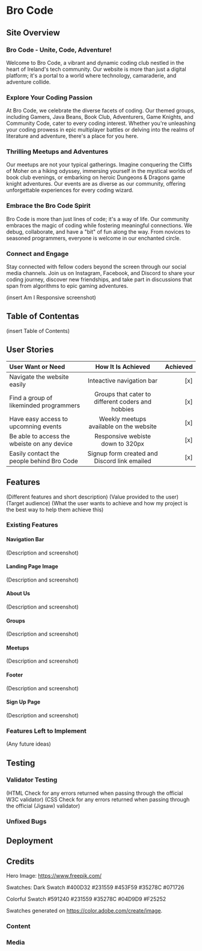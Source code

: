 # Bro Code

## Site Overview
### Bro Code - Unite, Code, Adventure!
Welcome to Bro Code, a vibrant and dynamic coding club nestled in the heart of Ireland's tech community. Our website is more than just a digital platform; it's a portal to a world where technology, camaraderie, and adventure collide.

### Explore Your Coding Passion
At Bro Code, we celebrate the diverse facets of coding. Our themed groups, including Gamers, Java Beans, Book Club, Adventurers, Game Knights, and Community Code, cater to every coding interest. Whether you're unleashing your coding prowess in epic multiplayer battles or delving into the realms of literature and adventure, there's a place for you here.

### Thrilling Meetups and Adventures
Our meetups are not your typical gatherings. Imagine conquering the Cliffs of Moher on a hiking odyssey, immersing yourself in the mystical worlds of book club evenings, or embarking on heroic Dungeons & Dragons game knight adventures. Our events are as diverse as our community, offering unforgettable experiences for every coding wizard.

### Embrace the Bro Code Spirit
Bro Code is more than just lines of code; it's a way of life. Our community embraces the magic of coding while fostering meaningful connections. We debug, collaborate, and have a "bit" of fun along the way. From novices to seasoned programmers, everyone is welcome in our enchanted circle.

### Connect and Engage
Stay connected with fellow coders beyond the screen through our social media channels. Join us on Instagram, Facebook, and Discord to share your coding journey, discover new friendships, and take part in discussions that span from algorithms to epic gaming adventures.

(insert Am I Responsive screenshot)

## Table of Contentas
(insert Table of Contents)

## User Stories
| User Want or Need      | How It Is Achieved | Achieved     |
| :---        |    :----:   |          ---: |
| Navigate the website easily      | Inteactive navigation bar       | [x]   |
| Find a group of likeminded programmers   | Groups that cater to different coders and hobbies        | [x]      |
| Have easy access to upcomning events      | Weekly meetups available on the website       | [x]   |
| Be able to access the wbeiste on any device      | Responsive webiste down to 320px       | [x]   |
| Easily contact the people behind Bro Code      | Signup form created and Discord link emailed       | [x]   |
## Features
(Different features and short description)
(Value provided to the user)
(Target audience)
(What the user wants to achieve and how my project is the best way to help them achieve this)

### Existing Features
#### Navigation Bar
(Description and screenshot)
#### Landing Page Image
(Description and screenshot)
#### About Us
(Description and screenshot)
#### Groups
(Description and screenshot)
#### Meetups
(Description and screenshot)
#### Footer
(Description and screenshot)
#### Sign Up Page
(Description and screenshot)

### Features Left to Implement
(Any future ideas)

## Testing
### Validator Testing
(HTML
Check for any errors returned when passing through the official W3C validator)
(CSS
Check for any errors returned when passing through the official (Jigsaw) validator)

### Unfixed Bugs

## Deployment

## Credits
Hero Image:
https://www.freepik.com/

Swatches:
Dark Swatch
#400D32
#231559
#453F59
#35278C
#071726

Colorful Swatch
#591240
#231559
#35278C
#04D9D9
#F25252

Swatches generated on https://color.adobe.com/create/image.



### Content

### Media